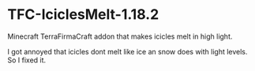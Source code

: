# TFC-IciclesMelt-1.18.2
Minecraft TerraFirmaCraft addon that makes icicles melt in high light.

I got annoyed that icicles dont melt like ice an snow does with light levels. So I fixed it.
